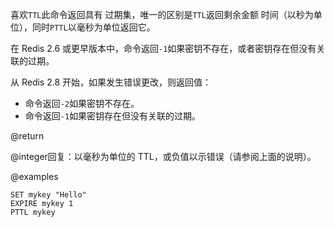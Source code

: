 喜欢`TTL`此命令返回具有
过期集，唯一的区别是`TTL`返回剩余金额
时间（以秒为单位），同时`PTTL`以毫秒为单位返回它。

在 Redis 2.6 或更早版本中，命令返回`-1`如果密钥不存在，或者密钥存在但没有关联的过期。

从 Redis 2.8 开始，如果发生错误更改，则返回值：

*   命令返回`-2`如果密钥不存在。
*   命令返回`-1`如果密钥存在但没有关联的过期。

@return

@integer回复：以毫秒为单位的 TTL，或负值以示错误（请参阅上面的说明）。

@examples

```cli
SET mykey "Hello"
EXPIRE mykey 1
PTTL mykey
```
